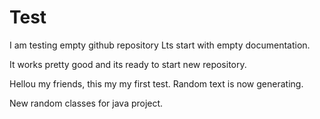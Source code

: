 # Test
I am testing empty github repository
Lts start with empty documentation.


It works pretty good and its ready to start new repository.


Hellou my friends, this my my first test. Random text is now generating.

New random classes for java project.
